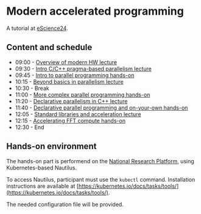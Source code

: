 # Modern accelerated programming
A tutorial at [eScience24](http://www.escience-conference.org/2024/tutorials).

## Content and schedule

- 09:00 - [Overview of modern HW lecture](lectures/escience24_acc_lecture_1_modern_hw.pdf)
- 09:30 - [Intro C/C++ pragma-based parallelism lecture](lectures/escience24_acc_lecture_2_intro_mp.pdf)
- 09:45 - [Intro to parallel programming hands-on](handson/session_1/README.md)
- 10:15 - [Beyond basics in parallelism lecture](lectures/escience24_acc_lecture_3_beyond_basics.pdf)
- 10:30 - Break
- 11:00 - [More complex parallel programming hands-on](handson/session_2/README.md)
- 11:20 - [Declarative parallelism in C++ lecture](lectures/escience24_acc_lecture_4_decl.pdf)
- 11:40 - [Declarative parallel programming and on-your-own hands-on](handson/session_3/README.md)
- 12:05 - [Standard libraries and acceleration lecture](lectures/escience24_acc_lecture_5_stdlib.pdf)
- 12:15 - [Accelerating FFT compute hands-on](handson/session_4/README.md)
- 12:30 - End

## Hands-on environment

The hands-on part is performend on the [National Research Platform](https://nationalresearchplatform.org),
using Kubernetes-based Nautilus.

To access Nautilus, participant must use the `kubectl` command.
Installation instructions are available at [https://kubernetes.io/docs/tasks/tools/](https://kubernetes.io/docs/tasks/tools/).

The needed configuration file will be provided.

